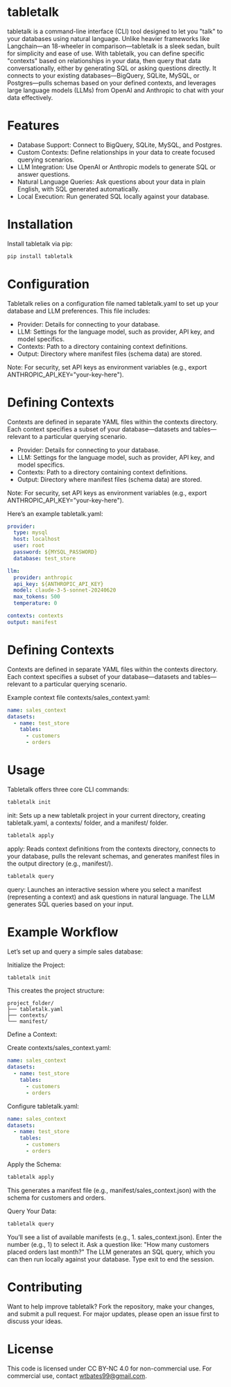 # tabletalk

tabletalk is a command-line interface (CLI) tool designed to let you "talk" to your databases using natural language. Unlike heavier frameworks like Langchain—an 18-wheeler in comparison—tabletalk is a sleek sedan, built for simplicity and ease of use. With tabletalk, you can define specific "contexts" based on relationships in your data, then query that data conversationally, either by generating SQL or asking questions directly. It connects to your existing databases—BigQuery, SQLite, MySQL, or Postgres—pulls schemas based on your defined contexts, and leverages large language models (LLMs) from OpenAI and Anthropic to chat with your data effectively.

# Features

- Database Support: Connect to BigQuery, SQLite, MySQL, and Postgres.
- Custom Contexts: Define relationships in your data to create focused querying scenarios.
- LLM Integration: Use OpenAI or Anthropic models to generate SQL or answer questions.
- Natural Language Queries: Ask questions about your data in plain English, with SQL generated automatically.
- Local Execution: Run generated SQL locally against your database.

# Installation

Install tabletalk via pip:

```bash
pip install tabletalk
```

# Configuration

Tabletalk relies on a configuration file named tabletalk.yaml to set up your database and LLM preferences. This file includes:

- Provider: Details for connecting to your database.
- LLM: Settings for the language model, such as provider, API key, and model specifics.
- Contexts: Path to a directory containing context definitions.
- Output: Directory where manifest files (schema data) are stored.

Note: For security, set API keys as environment variables (e.g., export ANTHROPIC_API_KEY="your-key-here").

# Defining Contexts

Contexts are defined in separate YAML files within the contexts directory. Each context specifies a subset of your database—datasets and tables—relevant to a particular querying scenario.

- Provider: Details for connecting to your database.
- LLM: Settings for the language model, such as provider, API key, and model specifics.
- Contexts: Path to a directory containing context definitions.
- Output: Directory where manifest files (schema data) are stored.

Note: For security, set API keys as environment variables (e.g., export ANTHROPIC_API_KEY="your-key-here").

Here’s an example tabletalk.yaml:

```yaml
provider:
  type: mysql
  host: localhost
  user: root
  password: ${MYSQL_PASSWORD}
  database: test_store

llm:
  provider: anthropic
  api_key: ${ANTHROPIC_API_KEY}
  model: claude-3-5-sonnet-20240620
  max_tokens: 500
  temperature: 0

contexts: contexts
output: manifest
```

# Defining Contexts

Contexts are defined in separate YAML files within the contexts directory. Each context specifies a subset of your database—datasets and tables—relevant to a particular querying scenario.

Example context file contexts/sales_context.yaml:

```yaml
name: sales_context
datasets:
  - name: test_store
    tables:
      - customers
      - orders
```

# Usage

Tabletalk offers three core CLI commands:

```bash
tabletalk init
```

init: Sets up a new tabletalk project in your current directory, creating tabletalk.yaml, a contexts/ folder, and a manifest/ folder.

```bash
tabletalk apply
```

apply: Reads context definitions from the contexts directory, connects to your database, pulls the relevant schemas, and generates manifest files in the output directory (e.g., manifest/).

```bash
tabletalk query
```

query: Launches an interactive session where you select a manifest (representing a context) and ask questions in natural language. The LLM generates SQL queries based on your input.


# Example Workflow

Let’s set up and query a simple sales database:

Initialize the Project:

```bash
tabletalk init
```

This creates the project structure:

```text
project_folder/
├── tabletalk.yaml
├── contexts/
└── manifest/
```

Define a Context:

Create contexts/sales_context.yaml:

```yaml
name: sales_context
datasets:
  - name: test_store
    tables:
      - customers
      - orders
```

Configure tabletalk.yaml:

```yaml
name: sales_context
datasets:
  - name: test_store
    tables:
      - customers
      - orders
```

Apply the Schema:

```bash
tabletalk apply
```

This generates a manifest file (e.g., manifest/sales_context.json) with the schema for customers and orders.

Query Your Data:

```bash
tabletalk query
```

You’ll see a list of available manifests (e.g., 1. sales_context.json).
Enter the number (e.g., 1) to select it.
Ask a question like: "How many customers placed orders last month?"
The LLM generates an SQL query, which you can then run locally against your database.
Type exit to end the session.

# Contributing

Want to help improve tabletalk? Fork the repository, make your changes, and submit a pull request. For major updates, please open an issue first to discuss your ideas.

# License

This code is licensed under CC BY-NC 4.0 for non-commercial use. For commercial use, contact wtbates99@gmail.com.

